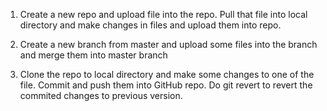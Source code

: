 1. Create a new repo and upload file into the repo. Pull that file into local directory and make changes in files and upload them into repo.

2. Create a new branch from master and upload some files into the branch and merge them into master branch

3. Clone the repo to local directory and make some changes to one of the file. Commit and push them into GitHub repo. Do git revert to revert the commited changes to previous version.
